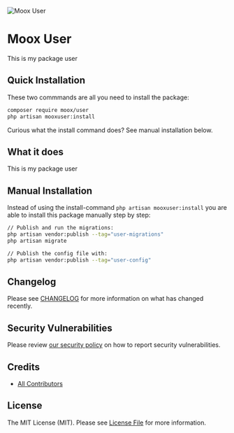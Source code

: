 ![Moox User](https://github.com/mooxphp/moox/raw/main/_other/art/banner/user.jpg)

# Moox User

This is my package user

## Quick Installation

These two commmands are all you need to install the package:

```bash
composer require moox/user
php artisan mooxuser:install
```

Curious what the install command does? See manual installation below.

## What it does

<!--whatdoes-->

This is my package user

<!--/whatdoes-->

## Manual Installation

Instead of using the install-command `php artisan mooxuser:install` you are able to install this package manually step by step:

```bash
// Publish and run the migrations:
php artisan vendor:publish --tag="user-migrations"
php artisan migrate

// Publish the config file with:
php artisan vendor:publish --tag="user-config"
```

## Changelog

Please see [CHANGELOG](CHANGELOG.md) for more information on what has changed recently.

## Security Vulnerabilities

Please review [our security policy](https://github.com/mooxphp/moox/security/policy) on how to report security vulnerabilities.

## Credits

-   [All Contributors](../../contributors)

## License

The MIT License (MIT). Please see [License File](LICENSE.md) for more information.
